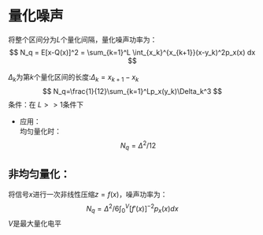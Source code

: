 # 量化噪声
将整个区间分为$L$个量化间隔，量化噪声功率为：
$$ N_q = E[x-Q(x)]^2 = \sum_{k=1}^L \int_{x_k}^{x_{k+1}}(x-y_k)^2p_x(x) dx $$

$\Delta_k$为第$k$个量化区间的长度:$\Delta_k=x_{k+1}-x_k$
$$ N_q=\frac{1}{12}\sum_{k=1}^Lp_x(y_k)\Delta_k^3 $$
条件：在 $L>>1$条件下

* 应用：   
均匀量化时：
$$ N_q=\Delta^2/12 $$

## 非均匀量化：

将信号$x$进行一次非线性压缩$z=f(x)$，噪声功率为：
$$ N_q=\Delta^2/6\int_0^V[f'(x)]^{-2}p_x(x) dx $$
$V$是最大量化电平

